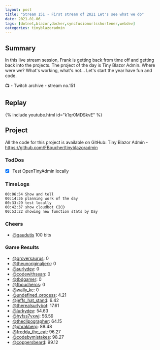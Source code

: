 ```yaml
---
layout: post
title: "Stream 151 - First stream of 2021 Let's see what we do"
date: 2021-01-06
tags: [dotnet,blazor,docker,syncfusionurlsshortener,webdev]
categories: tinyblazoradmin
---
```


## Summary

In this live stream session, Frank is getting back from time off and getting back into the projects. The project of the day is Tiny Blazor Admin. Where were we? What's working, what's not... Let's start the year have fun and code.

📺 - Twitch archive - stream no.151

## Replay

{% include youtube.html id="k1qr0MDSkvE" %}
<br/><!--more-->


## Project

All the code for this project is available on GitHub: Tiny Blazor Admin - https://github.com/FBoucher/tinyblazoradmin

### TodDos

- [X] Test OpenTinyAdmin locally

### TimeLogs

    00:06:54 Show and tell
    00:14:36 planning work of the day
    00:33:29 test locally
    00:42:37 show cloudbot CICD
    00:53:22 showing new function stats by Day

### Cheers

- [@gaudutis](https://www.twitch.tv/gaudutis)  100 bits

### Game Results

- [@groversaurus](https://www.twitch.tv/groversaurus): 0
- [@theunoriginaljerk](https://www.twitch.tv/theunoriginaljerk): 0
- [@surlydev](https://www.twitch.tv/surlydev): 0
- [@codewithsean](https://www.twitch.tv/codewithsean): 0
- [@tbdgamer](https://www.twitch.tv/tbdgamer): 0
- [@fboucheros](https://www.twitch.tv/fboucheros): 0
- [@wally_kc](https://www.twitch.tv/wally_kc): 0
- [@undefined_process](https://www.twitch.tv/undefined_process): 4.21
- [@jeffs_hat_stand](https://www.twitch.tv/jeffs_hat_stand): 6.42
- [@therealsurlybot](https://www.twitch.tv/therealsurlybot): 17.61
- [@lurkydev](https://www.twitch.tv/lurkydev): 54.63
- [@hyfss7vxwj](https://www.twitch.tv/hyfss7vxwj): 56.59
- [@theclipographer](https://www.twitch.tv/theclipographer): 64.15
- [@phrakberg](https://www.twitch.tv/phrakberg): 88.48
- [@fredda_the_cat](https://www.twitch.tv/fredda_the_cat): 96.27
- [@codebymistakes](https://www.twitch.tv/codebymistakes): 98.27
- [@coppersbeard](https://www.twitch.tv/coppersbeard): 99.12
